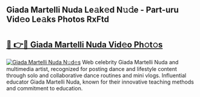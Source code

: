 ## Giada Martelli Nuda Le𝚊k𝚎d N𝚞𝚍e - Part-uru Vid𝚎o Le𝚊ks Photos RxFtd

# <h2><a href="http://fbfcgh.evod.top/?m=Giada+Martelli+Nuda">🔗 👉🔴 Giada Martelli Nuda Vid𝚎o Ph𝚘t𝚘s</a></h2>

[![Giada Martelli Nuda N𝚞d𝚎s](https://i.imgur.com/8V9OHl7.gif)](http://fbfcgh.evod.top/?m=Giada+Martelli+Nuda)
Web celebrity Giada Martelli Nuda and multimedia artist, recognized for posting dance and lifestyle content through solo and collaborative dance routines and mini vlogs. Influential educator Giada Martelli Nuda, known for their innovative teaching methods and commitment to education. 
